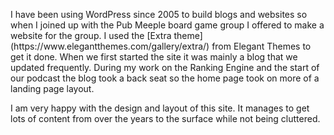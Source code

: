 <p>I have been using WordPress since 2005 to build blogs and websites so when I joined up with the Pub Meeple board game group I offered to make a website for the group. I used the [Extra theme](https://www.elegantthemes.com/gallery/extra/) from Elegant Themes to get it done. When we first started the site it was mainly a blog that we updated frequently. During my work on the Ranking Engine and the start of our podcast the blog took a back seat so the home page took on more of a landing page layout.</p>
<p>I am very happy with the design and layout of this site. It manages to get lots of content from over the years to the surface while not being cluttered.</p>
